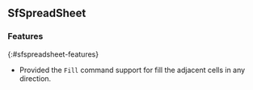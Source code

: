 ## SfSpreadSheet

### Features
{:#sfspreadsheet-features}

* Provided the `Fill` command support for fill the adjacent cells in any direction.